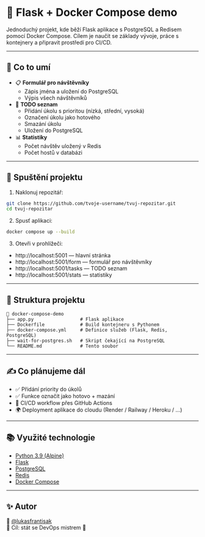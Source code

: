 
# 🐳 Flask + Docker Compose demo

Jednoduchý projekt, kde běží Flask aplikace s PostgreSQL a Redisem pomocí Docker Compose. Cílem je naučit se základy vývoje, práce s kontejnery a připravit prostředí pro CI/CD.

---

## 🧠 Co to umí

- 📋 **Formulář pro návštěvníky**
  - Zápis jména a uložení do PostgreSQL
  - Výpis všech návštěvníků
- 📝 **TODO seznam**
  - Přidání úkolu s prioritou (nízká, střední, vysoká)
  - Označení úkolu jako hotového
  - Smazání úkolu
  - Uložení do PostgreSQL
- 📊 **Statistiky**
  - Počet návštěv uložený v Redis
  - Počet hostů v databázi

---

## 🚀 Spuštění projektu

1. Naklonuj repozitář:

```bash
git clone https://github.com/tvoje-username/tvuj-repozitar.git
cd tvuj-repozitar
```

2. Spusť aplikaci:

```bash
docker compose up --build
```

3. Otevři v prohlížeči:

- http://localhost:5001 — hlavní stránka
- http://localhost:5001/form — formulář pro návštěvníky
- http://localhost:5001/tasks — TODO seznam
- http://localhost:5001/stats — statistiky

---

## 🧱 Struktura projektu

```
📁 docker-compose-demo
├── app.py                 # Flask aplikace
├── Dockerfile             # Build kontejneru s Pythonem
├── docker-compose.yml     # Definice služeb (Flask, Redis, PostgreSQL)
├── wait-for-postgres.sh   # Skript čekající na PostgreSQL
└── README.md              # Tento soubor
```

---

## ✍️ Co plánujeme dál

- ✅ Přidání priority do úkolů
- ✅ Funkce označit jako hotovo + mazání
- 🔄 CI/CD workflow přes GitHub Actions
- 🌍 Deployment aplikace do cloudu (Render / Railway / Heroku / ...)

---

## 📚 Využité technologie

- [Python 3.9 (Alpine)](https://hub.docker.com/_/python)
- [Flask](https://flask.palletsprojects.com/)
- [PostgreSQL](https://www.postgresql.org/)
- [Redis](https://redis.io/)
- [Docker Compose](https://docs.docker.com/compose/)

---

## ✨ Autor

👤 [@lukasfrantisak](https://github.com/lukasfrantisak)  
🎯 Cíl: stát se DevOps mistrem 💪
